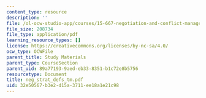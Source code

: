 ```yaml
---
content_type: resource
description: ''
file: /ol-ocw-studio-app/courses/15-667-negotiation-and-conflict-management-spring-2001/32e50567b3e2d15a3711ee18a1e21c98_neg_strat_defs_tm.pdf
file_size: 208734
file_type: application/pdf
learning_resource_types: []
license: https://creativecommons.org/licenses/by-nc-sa/4.0/
ocw_type: OCWFile
parent_title: Study Materials
parent_type: CourseSection
parent_uid: 89a77193-9aed-eb33-8351-b1c72e8b5756
resourcetype: Document
title: neg_strat_defs_tm.pdf
uid: 32e50567-b3e2-d15a-3711-ee18a1e21c98
---
```


